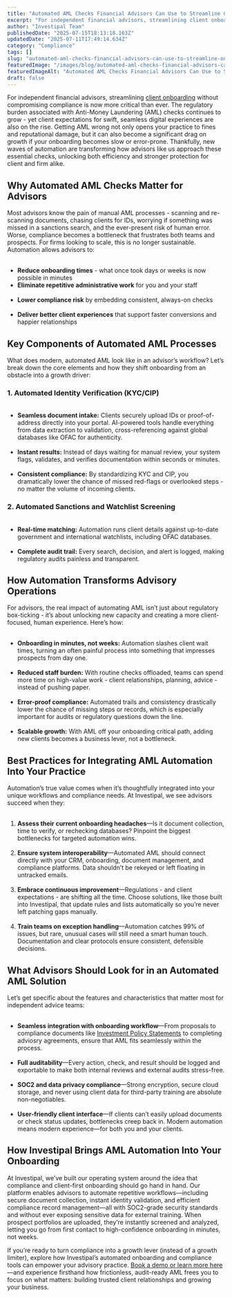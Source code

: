 ```yaml
---
title: "Automated AML Checks Financial Advisors Can Use to Streamline Onboarding and Maintain Compliance"
excerpt: "For independent financial advisors, streamlining client onboarding without compromising compliance is now more critical than ever."
author: "Investipal Team"
publishedDate: "2025-07-15T18:13:18.163Z"
updatedDate: "2025-07-11T17:49:14.634Z"
category: "Compliance"
tags: []
slug: "automated-aml-checks-financial-advisors-can-use-to-streamline-onboarding-and-maintain-compliance"
featuredImage: "/images/blog/automated-aml-checks-financial-advisors-can-use-to-streamline-onboarding-and-maintain-compliance__hero.png"
featuredImageAlt: "Automated AML Checks Financial Advisors Can Use to Streamline Onboarding and Maintain Compliance"
draft: false
---
```

<p id="">For independent financial advisors, streamlining <a href="/features/client-acquisition">client onboarding</a> without compromising compliance is now more critical than ever. The regulatory burden associated with Anti-Money Laundering (AML) checks continues to grow - yet client expectations for swift, seamless digital experiences are also on the rise. Getting AML wrong not only opens your practice to fines and reputational damage, but it can also become a significant drag on growth if your onboarding becomes slow or error-prone. Thankfully, new waves of automation are transforming how advisors like us approach these essential checks, unlocking both efficiency and stronger protection for client and firm alike.</p><h2 id="">Why Automated AML Checks Matter for Advisors</h2><p id="">Most advisors know the pain of manual AML processes - scanning and re-scanning documents, chasing clients for IDs, worrying if something was missed in a sanctions search, and the ever-present risk of human error. Worse, compliance becomes a bottleneck that frustrates both teams and prospects. For firms looking to scale, this is no longer sustainable. Automation allows advisors to:</p><ul id=""> &nbsp;<li id=""><strong id="">Reduce onboarding times</strong>&nbsp;- what once took days or weeks is now possible in minutes</li> <li id=""><strong id="">Eliminate repetitive administrative work</strong> for you and your staff</li> &nbsp;<li id=""><strong id="">Lower compliance risk</strong> by embedding consistent, always-on checks</li> &nbsp;<li id=""><strong id="">Deliver better client experiences</strong> that support faster conversions and happier relationships</li></ul><h2 id="">Key Components of Automated AML Processes</h2><p id="">What does modern, automated AML look like in an advisor’s workflow? Let’s break down the core elements and how they shift onboarding from an obstacle into a growth driver:</p><h3 id="">1. Automated Identity Verification (KYC/CIP)</h3><ul id=""> &nbsp;<li id=""><strong id="">Seamless document intake:</strong> Clients securely upload IDs or proof-of-address directly into your portal. AI-powered tools handle everything from data extraction to validation, cross-referencing against global databases like OFAC for authenticity.</li> &nbsp;<li id=""><strong id="">Instant results:</strong> Instead of days waiting for manual review, your system flags, validates, and verifies documentation within seconds or minutes.</li> &nbsp;<li id=""><strong id="">Consistent compliance:</strong> By standardizing KYC and CIP, you dramatically lower the chance of missed red-flags or overlooked steps - no matter the volume of incoming clients.</li></ul><h3 id="">2. Automated Sanctions and Watchlist Screening</h3><ul id=""> &nbsp;<li id=""><strong id="">Real-time matching:</strong> Automation runs client details against up-to-date government and international watchlists, including OFAC databases.</li> &nbsp; &nbsp;<li id=""><strong id="">Complete audit trail:</strong> Every search, decision, and alert is logged, making regulatory audits painless and transparent.</li></ul><h2 id="">How Automation Transforms Advisory Operations</h2><p id="">For advisors, the real impact of automating AML isn’t just about regulatory box-ticking - it’s about unlocking new capacity and creating a more client-focused, human experience. Here’s how:</p><ul id=""> &nbsp;<li id=""><strong id="">Onboarding in minutes, not weeks:</strong> Automation slashes client wait times, turning an often painful process into something that impresses prospects from day one.</li> &nbsp;<li id=""><strong id="">Reduced staff burden:</strong> With routine checks offloaded, teams can spend more time on high-value work - client relationships, planning, advice - instead of pushing paper.</li> &nbsp;<li id=""><strong id="">Error-proof compliance:</strong> Automated trails and consistency drastically lower the chance of missing steps or records, which is especially important for audits or regulatory questions down the line.</li> &nbsp;<li id=""><strong id="">Scalable growth:</strong> With AML off your onboarding critical path, adding new clients becomes a business lever, not a bottleneck.</li></ul><h2 id="">Best Practices for Integrating AML Automation Into Your Practice</h2><p id="">Automation’s true value comes when it’s thoughtfully integrated into your unique workflows and compliance needs. At Investipal, we see advisors succeed when they:</p><ol id=""> &nbsp;<li id=""><strong id="">Assess their current onboarding headaches</strong>—Is it document collection, time to verify, or rechecking databases? Pinpoint the biggest bottlenecks for targeted automation wins.</li> &nbsp;<li id=""><strong id="">Ensure system interoperability</strong>—Automated AML should connect directly with your CRM, onboarding, document management, and compliance platforms. Data shouldn’t be rekeyed or left floating in untracked emails.</li> &nbsp;<li id=""><strong id="">Embrace continuous improvement</strong>—Regulations - and client expectations - are shifting all the time. Choose solutions, like those built into Investipal, that update rules and lists automatically so you’re never left patching gaps manually.</li> &nbsp;<li id=""><strong id="">Train teams on exception handling</strong>—Automation catches 99% of issues, but rare, unusual cases will still need a smart human touch. Documentation and clear protocols ensure consistent, defensible decisions.</li></ol><h2 id="">What Advisors Should Look for in an Automated AML Solution</h2><p id="">Let’s get specific about the features and characteristics that matter most for independent advice teams:</p><ul id=""> &nbsp;<li id=""><strong id="">Seamless integration with onboarding workflow</strong>—From proposals to compliance documents like <a href="/features/investment-policy-statements">Investment Policy Statements</a> to completing adviosry agreements, ensure that AML fits seamlessly within the process.</li> &nbsp;<li id=""><strong id="">Full auditability</strong>—Every action, check, and result should be logged and exportable to make both internal reviews and external audits stress-free.</li> &nbsp;<li id=""><strong id="">SOC2 and data privacy compliance</strong>—Strong encryption, secure cloud storage, and never using client data for third-party training are absolute non-negotiables.</li> &nbsp;<li id=""><strong id="">User-friendly client interface</strong>—If clients can’t easily upload documents or check status updates, bottlenecks creep back in. Modern automation means modern experience—for both you and your clients.</li></ul><h2 id="">How Investipal Brings AML Automation Into Your Onboarding</h2><p id="">At Investipal, we’ve built our operating system around the idea that compliance and client-first onboarding should go hand in hand. Our platform enables advisors to automate repetitive workflows—including secure document collection, instant identity validation, and efficient compliance record management—all with SOC2-grade security standards and without ever exposing sensitive data for external training. When prospect portfolios are uploaded, they’re instantly screened and analyzed, letting you go from first contact to high-confidence onboarding in minutes, not weeks.</p><p id="">If you’re ready to turn compliance into a growth lever (instead of a growth limiter), explore how Investipal’s automated onboarding and compliance tools can empower your advisory practice. <a href="/book-a-demo" target="_blank">Book a demo or learn more here</a>—and experience firsthand how frictionless, audit-ready AML frees you to focus on what matters: building trusted client relationships and growing your business.</p>